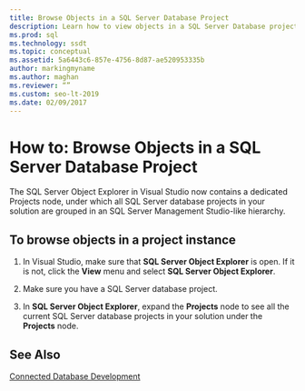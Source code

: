 ```yaml
---
title: Browse Objects in a SQL Server Database Project
description: Learn how to view objects in a SQL Server Database project. See how to use the Projects node in SQL Server Object Explorer in Visual Studio for this task.
ms.prod: sql
ms.technology: ssdt
ms.topic: conceptual
ms.assetid: 5a6443c6-857e-4756-8d87-ae520953335b
author: markingmyname
ms.author: maghan
ms.reviewer: “”
ms.custom: seo-lt-2019
ms.date: 02/09/2017
---
```


# How to: Browse Objects in a SQL Server Database Project

The SQL Server Object Explorer in Visual Studio now contains a dedicated Projects node, under which all SQL Server database projects in your solution are grouped in an SQL Server Management Studio-like hierarchy.  
  
## To browse objects in a project instance  
  
1.  In Visual Studio, make sure that **SQL Server Object Explorer** is open. If it is not, click the **View** menu and select **SQL Server Object Explorer**.  
  
2.  Make sure you have a SQL Server database project.  
  
3.  In **SQL Server Object Explorer**, expand the **Projects** node to see all the current SQL Server database projects in your solution under the **Projects** node.  
  
## See Also  
[Connected Database Development](../ssdt/connected-database-development.md)  
  
